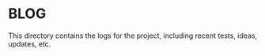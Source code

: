 # BLOG

This directory contains the logs for the project, including recent tests, ideas, updates, etc.